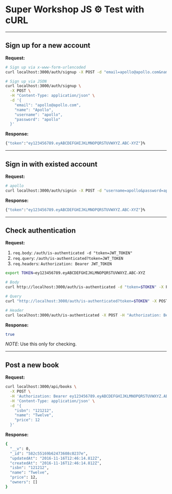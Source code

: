 # Super Workshop JS :gear: Test with cURL

--------------------------------------------------------------------------------

## Sign up for a new account

**Request:**

```sh
# Sign up via x-www-form-urlencoded
curl localhost:3000/auth/signup -X POST -d "email=apollo@apollo.com&name=Apollo&username=apollo&password=apollo"

# Sign up via JSON
curl localhost:3000/auth/signup \
  -X POST \
  -H "Content-Type: application/json" \
  -d '{
    "email": "apollo@apollo.com",
    "name": "Apollo",
    "username": "apollo",
    "password": "apollo"
  }'
```

**Response:**

```sh
{"token":"ey123456789.eyABCDEFGHIJKLMNOPQRSTUVWXYZ.ABC-XYZ"}%
```

--------------------------------------------------------------------------------

## Sign in with existed account

**Request:**

```sh
# apollo
curl localhost:3000/auth/signin -X POST -d "username=apollo&password=apollo"
```

**Response:**

```sh
{"token":"ey123456789.eyABCDEFGHIJKLMNOPQRSTUVWXYZ.ABC-XYZ"}%
```

--------------------------------------------------------------------------------

## Check authentication

**Request:**

1. `req.body`: `/auth/is-authenticated -d "token=JWT_TOKEN"`
2. `req.query`: `/auth/is-authenticated?token=JWT_TOKEN`
3. `req.headers`: `Authorization: Bearer JWT_TOKEN`

```sh
export TOKEN=ey123456789.eyABCDEFGHIJKLMNOPQRSTUVWXYZ.ABC-XYZ

# Body
curl http://localhost:3000/auth/is-authenticated -d "token=$TOKEN" -X POST

# Query
curl "http://localhost:3000/auth/is-authenticated?token=$TOKEN" -X POST

# Header
curl localhost:3000/auth/is-authenticated -X POST -H "Authorization: Bearer $TOKEN" -X POST
```

**Response:**

```sh
true
```

_NOTE_: Use this only for checking.

--------------------------------------------------------------------------------

## Post a new book

**Request:**

```sh
curl localhost:3000/api/books \
  -X POST \
  -H 'Authorization: Bearer ey123456789.eyABCDEFGHIJKLMNOPQRSTUVWXYZ.ABC-XYZ' \
  -H 'Content-Type: application/json' \
  -d '{
    "isbn": "121212",
    "name": "Twelve",
    "price": 12
  }'
```

**Response:**

```sh
{
  "__v": 0,
  "_id": "582c55169b62473608c0237e",
  "updatedAt": "2016-11-16T12:46:14.812Z",
  "createdAt": "2016-11-16T12:46:14.812Z",
  "isbn": "121212",
  "name": "Twelve",
  "price": 12,
  "owners": []
}
```
